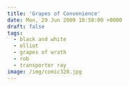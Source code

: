 ```yaml
---
title: 'Grapes of Convenience'
date: Mon, 29 Jun 2009 18:58:00 +0000
draft: false
tags:
  - black and white
  - elliot
  - grapes of wrath
  - rob
  - transporter ray
image: /img/comic320.jpg
---
```


